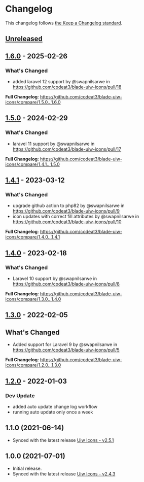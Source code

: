 # Changelog

This changelog follows [the Keep a Changelog standard](https://keepachangelog.com).

## [Unreleased](https://github.com/codeat3/blade-uiw-icons/compare/1.6.0...HEAD)

## [1.6.0](https://github.com/codeat3/blade-uiw-icons/compare/1.5.0...1.6.0) - 2025-02-26

### What's Changed

* added laravel 12 support by @swapnilsarwe in https://github.com/codeat3/blade-uiw-icons/pull/18

**Full Changelog**: https://github.com/codeat3/blade-uiw-icons/compare/1.5.0...1.6.0

## [1.5.0](https://github.com/codeat3/blade-uiw-icons/compare/1.4.1...1.5.0) - 2024-02-29

### What's Changed

* laravel 11 support by @swapnilsarwe in https://github.com/codeat3/blade-uiw-icons/pull/17

**Full Changelog**: https://github.com/codeat3/blade-uiw-icons/compare/1.4.1...1.5.0

## [1.4.1](https://github.com/codeat3/blade-uiw-icons/compare/1.4.0...1.4.1) - 2023-03-12

### What's Changed

- upgrade github action to php82 by @swapnilsarwe in https://github.com/codeat3/blade-uiw-icons/pull/9
- icon updates with correct fill attributes by @swapnilsarwe in https://github.com/codeat3/blade-uiw-icons/pull/10

**Full Changelog**: https://github.com/codeat3/blade-uiw-icons/compare/1.4.0...1.4.1

## [1.4.0](https://github.com/codeat3/blade-uiw-icons/compare/1.3.0...1.4.0) - 2023-02-18

### What's Changed

- Laravel 10 support by @swapnilsarwe in https://github.com/codeat3/blade-uiw-icons/pull/8

**Full Changelog**: https://github.com/codeat3/blade-uiw-icons/compare/1.3.0...1.4.0

## [1.3.0](https://github.com/codeat3/blade-uiw-icons/compare/1.2.0...1.3.0) - 2022-02-05

## What's Changed

- Added support for Laravel 9 by @swapnilsarwe in https://github.com/codeat3/blade-uiw-icons/pull/5

**Full Changelog**: https://github.com/codeat3/blade-uiw-icons/compare/1.2.0...1.3.0

## [1.2.0](https://github.com/codeat3/blade-uiw-icons/compare/1.1.0...1.2.0) - 2022-01-03

### Dev Update

- added auto update change log workflow
- running auto update only once a week

## 1.1.0 (2021-06-14)

- Synced with the latest release [Uiw Icons - v2.5.1](https://github.com/uiwjs/icons/releases/tag/v2.5.1)

## 1.0.0 (2021-07-01)

- Initial release.
- Synced with the latest release [Uiw Icons - v2.4.3](https://github.com/uiwjs/icons/releases/tag/v2.4.3)
